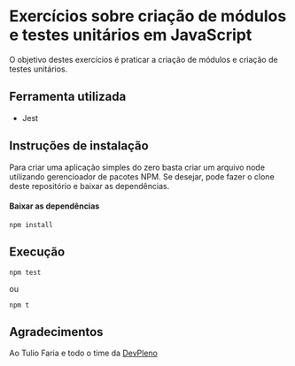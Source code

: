# Exercícios sobre criação de módulos e testes unitários em JavaScript

O objetivo destes exercícios é praticar a criação de módulos e criação de testes unitários.

## Ferramenta utilizada

- Jest

## Instruções de instalação

Para criar uma aplicação simples do zero basta criar um arquivo node utilizando gerencioador de pacotes NPM. Se desejar, pode fazer o clone deste repositório e baixar as dependências.

#### Baixar as dependências
```
npm install
```

## Execução
```
npm test 
```
ou
```
npm t
```

## Agradecimentos

Ao Tulio Faria e todo o time da [DevPleno](https://devpleno.com/)
